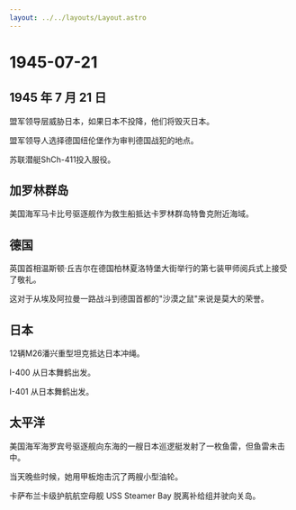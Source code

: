 ```yaml
---
layout: ../../layouts/Layout.astro
---
```


# 1945-07-21

## 1945 年 7 月 21 日

盟军领导层威胁日本，如果日本不投降，他们将毁灭日本。

盟军领导人选择德国纽伦堡作为审判德国战犯的地点。

苏联潜艇ShCh-411投入服役。

## 加罗林群岛

美国海军马卡比号驱逐舰作为救生船抵达卡罗林群岛特鲁克附近海域。

## 德国

英国首相温斯顿·丘吉尔在德国柏林夏洛特堡大街举行的第七装甲师阅兵式上接受了敬礼。

这对于从埃及阿拉曼一路战斗到德国首都的"沙漠之鼠"来说是莫大的荣誉。

## 日本

12辆M26潘兴重型坦克抵达日本冲绳。

I-400 从日本舞鹤出发。

I-401 从日本舞鹤出发。

## 太平洋

美国海军海罗宾号驱逐舰向东海的一艘日本巡逻艇发射了一枚鱼雷，但鱼雷未击中。

当天晚些时候，她用甲板炮击沉了两艘小型油轮。

卡萨布兰卡级护航航空母舰 USS Steamer Bay 脱离补给组并驶向关岛。